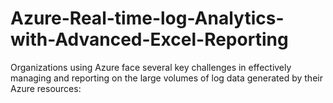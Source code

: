 # Azure-Real-time-log-Analytics-with-Advanced-Excel-Reporting
Organizations using Azure face several key challenges in effectively managing and reporting on the large volumes of log data generated by their Azure resources:
